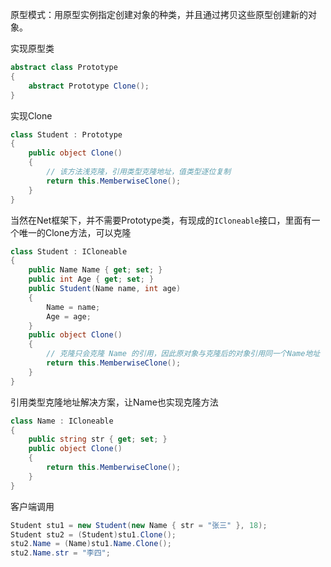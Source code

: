 原型模式：用原型实例指定创建对象的种类，并且通过拷贝这些原型创建新的对象。

实现原型类

``` c#
abstract class Prototype
{
	abstract Prototype Clone();    
}
```

实现Clone

``` c#
class Student : Prototype
{
    public object Clone()
    {
        // 该方法浅克隆，引用类型克隆地址，值类型逐位复制
        return this.MemberwiseClone();
    }
}
```

当然在Net框架下，并不需要Prototype类，有现成的`ICloneable`接口，里面有一个唯一的Clone方法，可以克隆

```c#
class Student : ICloneable
{
    public Name Name { get; set; }
    public int Age { get; set; }
    public Student(Name name, int age)
    {
        Name = name;
        Age = age;
    }
    public object Clone()
    {
        // 克隆只会克隆 Name 的引用，因此原对象与克隆后的对象引用同一个Name地址
        return this.MemberwiseClone();
    }
}
```

引用类型克隆地址解决方案，让Name也实现克隆方法

``` c#
class Name : ICloneable
{
    public string str { get; set; }
    public object Clone()
    {
        return this.MemberwiseClone();
    }
}
```

客户端调用

``` c#
Student stu1 = new Student(new Name { str = "张三" }, 18);
Student stu2 = (Student)stu1.Clone();
stu2.Name = (Name)stu1.Name.Clone();
stu2.Name.str = "李四";
```

